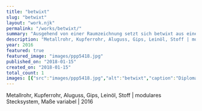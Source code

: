```yaml
---
title: "betwixt"
slug: "betwixt"
layout: "work.njk"
permalink: "/works/betwixt/"
summary: "Ausgehend von einer Raumzeichnung setzt sich betwixt aus einem modularen Stecksystem zu einer begehbaren Skulptur zusammen. Die Linie orientiert sich am und bewegt sich im Raum."
description: "Metallrohr, Kupferrohr, Aluguss, Gips, Leinöl, Stoff | modulares Stecksystem, Maße variabel | 2016"
year: 2016
featured: true
featured_image: "images/ppp5418.jpg"
published_on: "2018-01-15"
created_on: "2018-01-15"
total_count: 1
images: [{"src":"images/ppp5418.jpg","alt":"betwixt","caption":"Diplomausstellung Nina Laaf, Ausstellungsansicht","order":1}]
---
```


Metallrohr, Kupferrohr, Aluguss, Gips, Leinöl, Stoff | modulares Stecksystem, Maße variabel | 2016